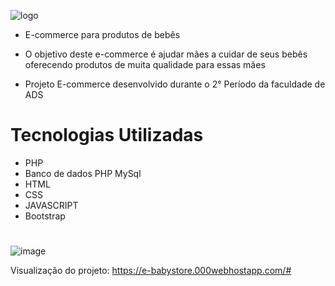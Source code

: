 ![logo](https://user-images.githubusercontent.com/102103337/208139394-f4459647-296a-484d-a9cc-822ab9a6870b.png)

* E-commerce para produtos de bebês

* O objetivo deste e-commerce é ajudar mães a cuidar de seus bebês oferecendo produtos de muita qualidade para essas mães

* Projeto E-commerce desenvolvido durante o 2° Período da faculdade de ADS

# Tecnologias Utilizadas
* PHP
* Banco de dados PHP MySql
* HTML
* CSS
* JAVASCRIPT
* Bootstrap

# 
![image](https://user-images.githubusercontent.com/102103337/208139741-81926d16-b71b-45cf-bee5-e00498a35981.png)

Visualização do projeto: https://e-babystore.000webhostapp.com/#
